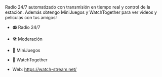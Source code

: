 Radio 24/7 automatizado con transmisión en tiempo real y control de la estación. Además obtengo MiniJuegos y WatchTogether para ver videos y peliculas con tus amigos!

- 📻 Radio 24/7
- 🛠️ Moderación
- 🚀 MiniJuegos
- 🍿 WatchTogether

- Web: https://watch-stream.net/
